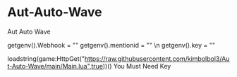 # Aut-Auto-Wave
Aut Auto Wave

getgenv().Webhook = ""
getgenv().mentionid = "" \n
getgenv().key = ""

loadstring(game:HttpGet("https://raw.githubusercontent.com/kimbolbol3/Aut-Auto-Wave/main/Main.lua",true))()
You Must Need Key

